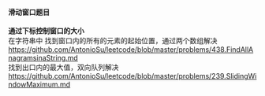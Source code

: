 #### **滑动窗口题目**

**通过下标控制窗口的大小**  
在字符串中 找到窗口内的所有的元素的起始位置，通过两个数组解决  
https://github.com/AntonioSu/leetcode/blob/master/problems/438.FindAllAnagramsinaString.md  
找到出口内的最大值，双向队列解决  
https://github.com/AntonioSu/leetcode/blob/master/problems/239.SlidingWindowMaximum.md   
